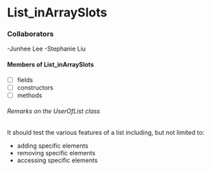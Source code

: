 # List_inArraySlots
### Collaborators
-Junhee Lee
-Stephanie Liu

#### Members of List_inArraySlots
- [ ] fields
- [ ] constructors
- [ ] methods

###### Remarks on the UserOfList class
It should test the various features of a list
including, but not limited to:
 - adding specific elements
 - removing specific elements
 - accessing specific elements
